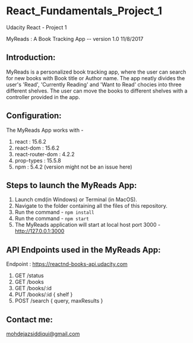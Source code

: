 # React_Fundamentals_Project_1
Udacity React - Project 1 

MyReads : A Book Tracking App -- version 1.0 11/8/2017


Introduction:
-------------
MyReads is a personalized book tracking app, where the user can search for new books with Book title or Author name.
The app neatly divides the user's 'Read', 'Currently Reading' and 'Want to Read' chocies into three different shelves.
The user can move the books to different shelves with a controller provided in the app.


Configuration:
--------------
The MyReads App works with -

1. react : 15.6.2
2. react-dom : 15.6.2
3. react-router-dom : 4.2.2
4. prop-types : 15.5.8
5. npm : 5.4.2 (version might not be an issue here)


Steps to launch the MyReads App:
--------------------------------
1. Launch cmd(in Windows) or Terminal (in MacOS).
2. Navigate to the folder containing all the files of this repository.
3. Run the command - `npm install`
4. Run the command - `npm start`
5. The MyReads application will start at local host port 3000 - http://127.0.0.1:3000


API Endpoints used in the MyReads App:
--------------------------------------
Endpoint : https://reactnd-books-api.udacity.com
1. GET /status
2. GET /books
3. GET /books/:id
4. PUT /books/:id { shelf }
5. POST /search { query, maxResults }



Contact me:
-----------
mohdejazsiddiqui@gmail.com
